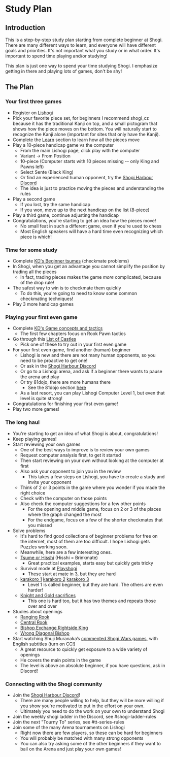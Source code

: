# Study Plan

## Introduction
This is a step-by-step study plan starting from complete beginner at Shogi.
There are many different ways to learn, and everyone will have different
goals and priorities. It's not important what you study or in what order.
It's important to spend time playing and/or studying!

This plan is just one way to spend your time studying Shogi.
I emphasize getting in there and playing lots of games, don't be shy!

## The Plan

### Your first three games
* Register on [Lishogi](https://lishogi.org)
* Pick your favorite piece set, for beginners I recommend shogi_cz because it has the traditional Kanji on top, 
  and a small pictogram that shows how the piece moves on the bottom. 
  You will naturally start to recognize the Kanji alone (important for sites that only have the Kanji).
* Complete the [Learn](https://lishogi.org/learn) section to learn how all the pieces move
* Play a 10-piece handicap game vs the computer 
    * From the main Lishogi page, click play with the computer
    * Variant -> From Position
    * 10-piece (Computer starts with 10 pieces missing -- only King and Pawns left)
    * Select Sente (Black King)
    * Or find an experienced human opponent, try the [Shogi Harbour Discord](https://discord.gg/wggn65v)
    * The idea is just to practice moving the pieces and understanding the rules
* Play a second game
    * If you lost, try the same handicap    
    * If you won, move up to the next handicap on the list (8-piece)
* Play a third game, continue adjusting the handicap
* Congratulations, you're starting to get an idea how the pieces move!
    * No small feat in such a different game, even if you're used to chess
    * Most English speakers will have a hard time even recognizing which piece is which!

### Time for some study
* Complete [KD's Beginner tsumes](https://lishogi.org/study/4XssSDlR) (checkmate problems)
* In Shogi, when you get an advantage you cannot simplify the position by trading all the pieces
    * In fact, trading pieces makes the game *more* complicated, because of the drop rule!
* The safest way to win is to checkmate them quickly
    * To do this, you're going to need to know some common checkmating techniques!
* Play 3 more handicap games

### Playing your first even game
* Complete [KD's Game concepts and tactics](https://lishogi.org/study/cgqKMj1v)
    * The first few chapters focus on Rook Pawn tactics
* Go through this [List of Castles](https://lishogi.org/study/O591ZfdK)
    * Pick one of these to try out in your first even game
* For your first even game, find another (human) beginner
    * Lishogi is new and there are not many human opponents, so you need to be proactive to get one!
    * Or ask in the [Shogi Harbour Discord](https://discord.gg/wggn65v)
    * Or go to a Lishogi arena, and ask if a beginner there wants to pause the arena and play
    * Or try 81dojo, there are more humans there
        * See the 81dojo section [here](shogi/intro)
    * As a last resort, you can play Lishogi Computer Level 1, but even that level is quite strong!
* Congratulations for finishing your first even game!
* Play two more games!

### The long haul
* You're starting to get an idea of what Shogi is about, congratulations!
* Keep playing games!
* Start reviewing your own games
    * One of the best ways to improve is to review your own games
    * Request computer analysis first, to get it started
    * Then start reviewing on your own without looking at the computer at first
    * Also ask your opponent to join you in the review
        * This takes a few steps on Lishogi, you have to create a study and invite your opponent
    * Think of 2 or 3 points in the game where you wonder if you made the right choice
    * Check with the computer on those points
    * Also check the computer suggestions for a few other points
        * For the opening and middle game, focus on 2 or 3 of the places where the graph changed the most
        * For the endgame, focus on a few of the shorter checkmates that you missed
* Solve problems
    * It's hard to find good collections of beginner problems for free on the internet, most of them are too difficult. I hope Lishogi gets Puzzles working soon. 
    * Meanwhile, here are a few interesting ones.
    * [Tsume or Hisshi](https://lishogi.org/study/AauH6dBj) (Hisshi = Brinkmate)
        * Great practical examples, starts easy but quickly gets tricky
    * Survival mode at [Playshogi](http://playshogi.com)
        * These start at mate in 3, but they are hard
    * [karakoro 1](https://lishogi.org/study/Ke2kN7y8) [karakoro 2](https://lishogi.org/study/TAwMYdcw) [karakoro 3](https://lishogi.org/study/Fookcq1d)
        * Level 1 is called beginner, but they are hard. The others are even harder!
    * [Knight and Gold sacrifices](https://lishogi.org/study/5kMrKUiG)
        * This one is hard too, but it has two themes and repeats those over and over
* Studies about openings
    * [Ranging Rook](https://lishogi.org/study/eo0pa339)
    * [Central Rook](https://lishogi.org/study/8L2ZWmEy)
    * [Bishop Exchange Rightside King](https://lishogi.org/study/1aG4uoEP)
    * [Wrong Diagonal Bishop](https://lishogi.org/study/A7danIVZ)
* Start watching Shuji Muranaka’s [commented Shogi Wars games](https://www.youtube.com/playlist?list=PLi002ZNuMn65AZlsQJNnl4MVm_gjh4DV_), with English subtitles (turn on CC!)
    * A great resource to quickly get exposure to a wide variety of openings
    * He covers the main points in the game
    * The level is above an absolute beginner, if you have questions, ask in Discord!

### Connecting with the Shogi community
* Join the [Shogi Harbour Discord](https://discord.gg/wggn65v)!
    * There are many people willing to help, but they will be more willing if you show
      you're motivated to put in the effort on your own.
    * Ultimately you need to do the work on your own to understand Shogi
* Join the weekly shogi ladder in the Discord, see #shogi-ladder-rules
* Join the next "Tourny To" series, see #tt-series-rules
* Join some of the many Arena tournaments on Lishogi
    * Right now there are few players, so these can be hard for beginners
    * You will probably be matched with many strong opponents
    * You can also try asking some of the other beginners if they want to bail on the Arena and just play your own games!

